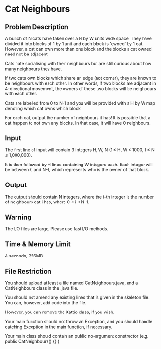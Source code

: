# Cat Neighbours

## Problem Description

A bunch of N cats have taken over a H by W units wide space. They have divided it into blocks of 1 by 1 unit and each block is 'owned' by 1 cat. However, a cat can own more than one block and the blocks a cat owned need not be adjacent.

Cats hate socialising with their neighbours but are still curious about how many neighbours they have.

If two cats own blocks which share an edge (not corner), they are known to be neighbours with each other. In other words, if two blocks are adjacent in 4-directional movement, the owners of these two blocks will be neighbours with each other.

Cats are labelled from 0 to N-1 and you will be provided with a H by W map denoting which cat owns which block.

For each cat, output the number of neighbours it has! It is possible that a cat happen to not own any blocks. In that case, it will have 0 neighbours.

## Input

The first line of input will contain 3 integers H, W, N (1 ≤ H, W ≤ 1000, 1 ≤ N ≤ 1,000,000).

It is then followed by H lines containing W integers each. Each integer will be between 0 and N-1, which represents who is the owner of that block.

## Output

The output should contain N integers, where the i-th integer is the number of neighbours cat i has, where 0 ≤ i ≤ N-1.

## Warning

The I/O files are large. Please use fast I/O methods.

## Time & Memory Limit

4 seconds, 256MB

## File Restriction

You should upload at least a file named CatNeighbours.java, and a CatNeighbours class in the .java file.

You should not amend any existing lines that is given in the skeleton file. You can, however, add code into the file.

However, you can remove the Kattio class, if you wish.

Your main function should not throw an Exception, and you should handle catching Exception in the main function, if necessary.

Your main class should contain an public no-argument constructor (e.g. public CatNeighbours() {} )
